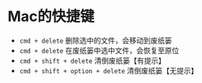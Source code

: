 # Mac的快捷键

- `cmd + delete` 删除选中的文件，会移动到废纸篓
- `cmd + delete` 在废纸篓中选中文件，会恢复至原位
- `cmd + shift + delete` 清倒废纸篓【有提示】
- `cmd + shift + option + delete` 清倒废纸篓【无提示】